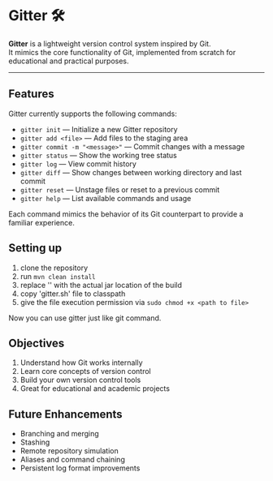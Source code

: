 # Gitter 🛠️

**Gitter** is a lightweight version control system inspired by Git.  
It mimics the core functionality of Git, implemented from scratch for educational and practical purposes.

---

## Features

Gitter currently supports the following commands:

- `gitter init` — Initialize a new Gitter repository
- `gitter add <file>` — Add files to the staging area
- `gitter commit -m "<message>"` — Commit changes with a message
- `gitter status` — Show the working tree status
- `gitter log` — View commit history
- `gitter diff` — Show changes between working directory and last commit
- `gitter reset` — Unstage files or reset to a previous commit
- `gitter help` — List available commands and usage

Each command mimics the behavior of its Git counterpart to provide a familiar experience.


## Setting up

1. clone the repository
2. run `mvn clean install`
3. replace '<path to jar file>' with the actual jar location of the build
4. copy 'gitter.sh' file to classpath
5. give the file execution permission via `sudo chmod +x <path to file>`

Now you can use gitter just like git command.


## Objectives

1. Understand how Git works internally
2. Learn core concepts of version control
3. Build your own version control tools
4. Great for educational and academic projects


## Future Enhancements

- Branching and merging
- Stashing
- Remote repository simulation
- Aliases and command chaining
- Persistent log format improvements

